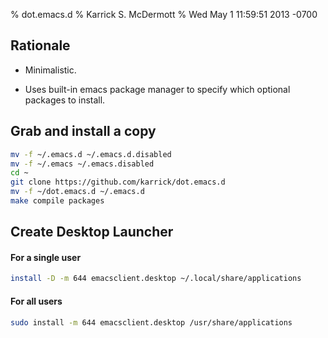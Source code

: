 % dot.emacs.d
% Karrick S. McDermott
% Wed May 1 11:59:51 2013 -0700

## Rationale

* Minimalistic.

* Uses built-in emacs package manager to specify which optional
packages to install.

## Grab and install a copy

```{.bash .numberLines}
mv -f ~/.emacs.d ~/.emacs.d.disabled
mv -f ~/.emacs ~/.emacs.disabled
cd ~
git clone https://github.com/karrick/dot.emacs.d
mv -f ~/dot.emacs.d ~/.emacs.d
make compile packages
```

## Create Desktop Launcher

#### For a single user

```{.bash .numberLines}
install -D -m 644 emacsclient.desktop ~/.local/share/applications
```

#### For all users

```{.bash .numberLines}
sudo install -m 644 emacsclient.desktop /usr/share/applications
```
